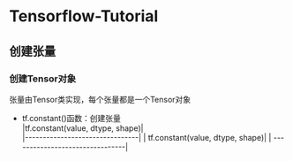 # Tensorflow-Tutorial
## 创建张量
### 创建Tensor对象
张量由Tensor类实现，每个张量都是一个Tensor对象
- tf.constant()函数：创建张量  
|tf.constant(value, dtype, shape)|  
|--------------------------------|
    | tf.constant(value, dtype, shape)| 
    | --------------------------------| 
